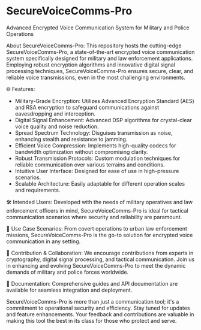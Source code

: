 # SecureVoiceComms-Pro
Advanced Encrypted Voice Communication System for Military and Police Operations


About SecureVoiceComms-Pro: This repository hosts the cutting-edge SecureVoiceComms-Pro, a state-of-the-art encrypted voice communication system specifically designed for military and law enforcement applications. Employing robust encryption algorithms and innovative digital signal processing techniques, SecureVoiceComms-Pro ensures secure, clear, and reliable voice transmissions, even in the most challenging environments.

🌐 Features:

- Military-Grade Encryption: Utilizes Advanced Encryption Standard (AES) and RSA encryption to safeguard communications against eavesdropping and interception.
- Digital Signal Enhancement: Advanced DSP algorithms for crystal-clear voice quality and noise reduction.
- Spread Spectrum Technology: Disguises transmission as noise, enhancing stealth and resistance to jamming.
- Efficient Voice Compression: Implements high-quality codecs for bandwidth optimization without compromising clarity.
- Robust Transmission Protocols: Custom modulation techniques for reliable communication over various terrains and conditions.
- Intuitive User Interface: Designed for ease of use in high-pressure scenarios.
- Scalable Architecture: Easily adaptable for different operation scales and requirements.


🛠 Intended Users: Developed with the needs of military operatives and law enforcement officers in mind, SecureVoiceComms-Pro is ideal for tactical communication scenarios where security and reliability are paramount.

📡 Use Case Scenarios: From covert operations to urban law enforcement missions, SecureVoiceComms-Pro is the go-to solution for encrypted voice communication in any setting.

🔧 Contribution & Collaboration: We encourage contributions from experts in cryptography, digital signal processing, and tactical communication. Join us in enhancing and evolving SecureVoiceComms-Pro to meet the dynamic demands of military and police forces worldwide.

📖 Documentation: Comprehensive guides and API documentation are available for seamless integration and deployment.


SecureVoiceComms-Pro is more than just a communication tool; it's a commitment to operational security and efficiency. Stay tuned for updates and feature enhancements. Your feedback and contributions are valuable in making this tool the best in its class for those who protect and serve.
